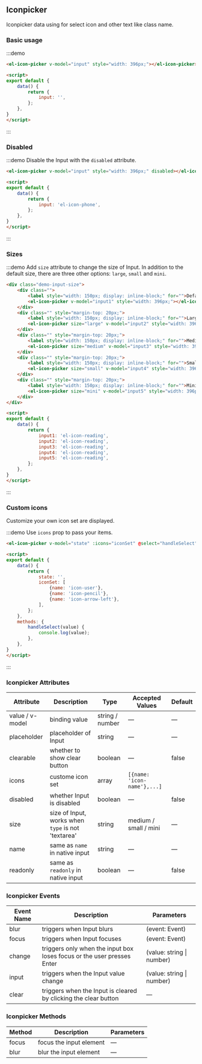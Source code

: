﻿## Iconpicker

Iconpicker data using for select icon and other text like class name.

### Basic usage

:::demo

```html
<el-icon-picker v-model="input" style="width: 396px;"></el-icon-picker>

<script>
export default {
    data() {
        return {
            input: '',
        };
    },
}
</script>
```
:::

### Disabled

:::demo Disable the Input with the `disabled` attribute.

```html
<el-icon-picker v-model="input" style="width: 396px;" disabled></el-icon-picker>

<script>
export default {
    data() {
        return {
            input: 'el-icon-phone',
        };
    },
}
</script>
```
:::

### Sizes

:::demo Add `size` attribute to change the size of Input. In addition to the default size, there are three other options: `large`, `small` and `mini`.
```html
<div class="demo-input-size">
    <div class="">
        <label style="width: 150px; display: inline-block;" for="">Default size</label>
        <el-icon-picker v-model="input1" style="width: 396px;"></el-icon-picker>
    </div>
    <div class="" style="margin-top: 20px;">
        <label style="width: 150px; display: inline-block;" for="">Large size</label>
        <el-icon-picker size="large" v-model="input2" style="width: 396px;"></el-icon-picker>
    </div>
    <div class="" style="margin-top: 20px;">
        <label style="width: 150px; display: inline-block;" for="">Medium size</label>
        <el-icon-picker size="medium" v-model="input3" style="width: 396px;"></el-icon-picker>
    </div>
    <div class="" style="margin-top: 20px;">
        <label style="width: 150px; display: inline-block;" for="">Small size</label>
        <el-icon-picker size="small" v-model="input4" style="width: 396px;"></el-icon-picker>
    </div>
    <div class="" style="margin-top: 20px;">
        <label style="width: 150px; display: inline-block;" for="">Mini size</label>
        <el-icon-picker size="mini" v-model="input5" style="width: 396px;"></el-icon-picker>
    </div>
</div>

<script>
export default {
    data() {
        return {
            input1: 'el-icon-reading',
            input2: 'el-icon-reading',
            input3: 'el-icon-reading',
            input4: 'el-icon-reading',
            input5: 'el-icon-reading',
        };
    },
}
</script>
```
:::

### Custom icons

Customize your own icon set are displayed.

:::demo Use `icons` prop to pass your items.
```html
<el-icon-picker v-model="state" :icons="iconSet" @select="handleSelect"></el-icon-picker>

<script>
export default {
    data() {
        return {
            state: '',
            iconSet: [
                {name: 'icon-user'},
                {name: 'icon-pencil'},
                {name: 'icon-arrow-left'},
            ],
        };
    },
    methods: {
        handleSelect(value) {
            console.log(value);
        },
    },
}
</script>
```
:::

### Iconpicker Attributes

| Attribute      | Description          | Type      | Accepted Values       | Default  |
| ----| ----| ----| ---- | ----- |
|value / v-model| binding value | string / number| — | — |
|placeholder| placeholder of Input| string | — | — |
| clearable | whether to show clear button | boolean | — | false |
| icons | custome icon set| array         | ```[{name: 'icon-name'},...]``` |  |
|disabled | whether Input is disabled | boolean | — | false |
|size | size of Input, works when `type` is not 'textarea' | string | medium / small / mini | — |
|name | same as `name` in native input | string | — | — |
| readonly | same as `readonly` in native input | boolean | — | false |

### Iconpicker Events

| Event Name | Description | Parameters |
|----| ----| ----|
| blur | triggers when Input blurs | (event: Event) |
| focus | triggers when Input focuses | (event: Event) |
| change | triggers only when the input box loses focus or the user presses Enter | (value: string \| number) |
| input | triggers when the Input value change | (value: string \| number) |
| clear | triggers when the Input is cleared by clicking the clear button | — |

### Iconpicker Methods

| Method | Description | Parameters |
|------|--------|-------|
| focus | focus the input element | — |
| blur | blur the input element | — |
